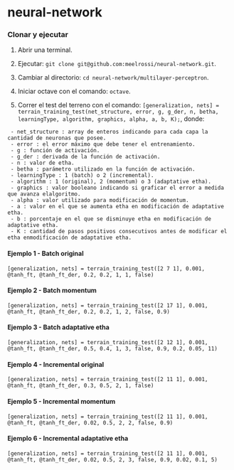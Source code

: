# neural-network

### Clonar y ejecutar

1) Abrir una terminal.

2) Ejecutar: `git clone git@github.com:meelrossi/neural-network.git`.

3) Cambiar al directorio: `cd neural-network/multilayer-perceptron`.

4) Iniciar octave con el comando: `octave`.

5) Correr el test del terreno con el comando: `[generalization, nets] = terrain_training_test(net_structure, error, g, g_der, n, betha, learningType, algorithm, graphics, alpha, a, b, K);`, donde:
```
 - net_structure : array de enteros indicando para cada capa la cantidad de neuronas que posee.
 - error : el error máximo que debe tener el entrenamiento.
 - g : función de activación.
 - g_der : derivada de la función de activación.
 - n : valor de etha.
 - betha : parámetro utilizado en la función de activación.
 - learningType : 1 (batch) o 2 (incremental).
 - algorithm : 1 (original), 2 (momentum) o 3 (adaptative etha).
 - graphics : valor booleano indicando si graficar el error a medida que avanza elalgoritmo.
 - alpha : valor utilizado para modificación de momentum.
 - a : valor en el que se aumenta etha en modificación de adaptative etha.
 - b : porcentaje en el que se disminuye etha en modificación de adaptative etha.
 - K : cantidad de pasos positivos consecutivos antes de modificar el etha enmodificación de adaptative etha.

```
#### Ejemplo 1 - Batch original
```
[generalization, nets] = terrain_training_test([2 7 1], 0.001, @tanh_ft, @tanh_ft_der, 0.2, 0.2, 1, 1, false)
```

#### Ejemplo 2 - Batch momentum
```
[generalization, nets] = terrain_training_test([2 17 1], 0.001, @tanh_ft, @tanh_ft_der, 0.2, 0.2, 1, 2, false, 0.9)
```

#### Ejemplo 3 - Batch adaptative etha
```
[generalization, nets] = terrain_training_test([2 12 1], 0.001, @tanh_ft, @tanh_ft_der, 0.5, 0.4, 1, 3, false, 0.9, 0.2, 0.05, 11)
```

#### Ejemplo 4 - Incremental original
```
[generalization, nets] = terrain_training_test([2 11 1], 0.001, @tanh_ft, @tanh_ft_der, 0.3, 0.5, 2, 1, false)
```

#### Ejemplo 5 - Incremental momentum
```
[generalization, nets] = terrain_training_test([2 11 1], 0.001, @tanh_ft, @tanh_ft_der, 0.02, 0.5, 2, 2, false, 0.9)
```

#### Ejemplo 6 - Incremental adaptative etha
```
[generalization, nets] = terrain_training_test([2 11 1], 0.001, @tanh_ft, @tanh_ft_der, 0.02, 0.5, 2, 3, false, 0.9, 0.02, 0.1, 5)
```
